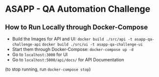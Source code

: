 # ASAPP - QA Automation Challenge

## How to Run Locally through Docker-Compose

- Build the Images for API and UI:
    `docker build ./src/api -t asapp-qa-challenge-api`
    `docker build ./src/ui -t asapp-qa-challenge-ui`
- Start them through Docker-Compose:
    `docker-compose up -d`
- Go to `localhost:3000` for UI
- Go to `localhost:5000/api/docs/` for API Documentation

(to stop running, run `docker-compose stop`)
